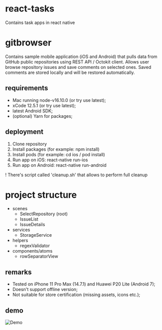 # react-tasks
Contains task apps in react native

# gitbrowser 

Contains sample mobile application (iOS and Android) that pulls data from GitHub public repositories using REST API / Octokit client. Allows user browse repository issues and save comments on selected ones. Saved comments are stored locally and will be restored automatically. 

## requirements

- Mac running node-v16.10.0 (or try use latest);
- xCode 12.5.1 (or try use latest);
- latest Android SDK;
- (optional) Yarn for packages;

## deployment

1. Clone repository
2. Install packages (for example: npm install)
3. Install pods (for example: cd ios / pod install) 
4. Run app on iOS: react-native run-ios
5. Run app on Android: react-native run-android

! There's script called 'cleanup.sh' that allows to perform full cleanup

# project structure

- scenes
	- SelectRepository (root)
	- IssueList
	- IssueDetails
- services
	- StorageService
- helpers
	- regexValidator
- components/atoms
	- rowSeparatorView

## remarks 
- Tested on iPhone 11 Pro Max (14.7.1) and Huawei P20 Lite (Android 7);
- Doesn't support offline version; 
- Not suitable for store certification (missing assets, icons etc.);

## demo

![Demo](https://i.ibb.co/wz7rwYH/417a736e18e4516a43358b1f2106302afc9b956f.gif)